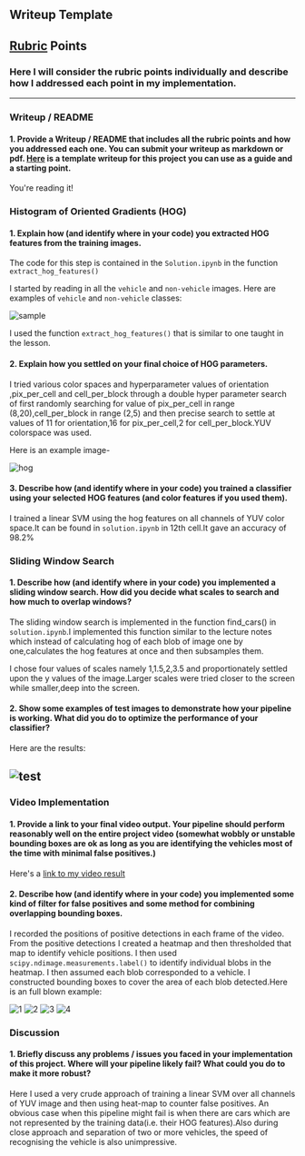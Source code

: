 ## Writeup Template



## [Rubric](https://review.udacity.com/#!/rubrics/513/view) Points
### Here I will consider the rubric points individually and describe how I addressed each point in my implementation.  

---
### Writeup / README

#### 1. Provide a Writeup / README that includes all the rubric points and how you addressed each one.  You can submit your writeup as markdown or pdf.  [Here](https://github.com/udacity/CarND-Vehicle-Detection/blob/master/writeup_template.md) is a template writeup for this project you can use as a guide and a starting point.  

You're reading it!

### Histogram of Oriented Gradients (HOG)

#### 1. Explain how (and identify where in your code) you extracted HOG features from the training images.

The code for this step is contained in the `Solution.ipynb`
in the function `extract_hog_features()`

I started by reading in all the `vehicle` and `non-vehicle` images.  Here are examples of `vehicle` and `non-vehicle` classes:

![sample](output_images/sample.png)

I used the function `extract_hog_features()` that is similar to one taught in the lesson. 
#### 2. Explain how you settled on your final choice of HOG parameters.

I tried various color spaces and hyperparameter values of orientation ,pix\_per\_cell and cell\_per\_block through a double hyper parameter search of first randomly searching for value of pix\_per\_cell in range (8,20),cell\_per\_block in range (2,5) and then precise search to settle at values of 11 for orientation,16 for pix\_per\_cell,2 for cell\_per_block.YUV colorspace was used.

Here is an example image-

![hog](output_images/hogexample.png)
 

#### 3. Describe how (and identify where in your code) you trained a classifier using your selected HOG features (and color features if you used them).

I trained a linear SVM using the hog features on all channels of YUV color space.It can be found in `solution.ipynb` in 12th cell.It gave an accuracy of 98.2%

### Sliding Window Search

#### 1. Describe how (and identify where in your code) you implemented a sliding window search.  How did you decide what scales to search and how much to overlap windows?

The sliding window search is implemented in the function find_cars() in `solution.ipynb`.I implemented this function similar to the lecture notes which instead of calculating hog of each blob of image one by one,calculates the hog features at once and then subsamples them.

I chose four values of scales namely 1,1.5,2,3.5 and proportionately settled upon the y values of the image.Larger scales were tried closer to the screen while smaller,deep into the screen.

#### 2. Show some examples of test images to demonstrate how your pipeline is working.  What did you do to optimize the performance of your classifier?

Here are the results:


![test](output_images/test_examples.png)
---

### Video Implementation

#### 1. Provide a link to your final video output.  Your pipeline should perform reasonably well on the entire project video (somewhat wobbly or unstable bounding boxes are ok as long as you are identifying the vehicles most of the time with minimal false positives.)
Here's a [link to my video result](https://youtu.be/FYbithRLgpU)


#### 2. Describe how (and identify where in your code) you implemented some kind of filter for false positives and some method for combining overlapping bounding boxes.

I recorded the positions of positive detections in each frame of the video.  From the positive detections I created a heatmap and then thresholded that map to identify vehicle positions.  I then used `scipy.ndimage.measurements.label()` to identify individual blobs in the heatmap.  I then assumed each blob corresponded to a vehicle.  I constructed bounding boxes to cover the area of each blob detected.Here is an full blown example:


![1](output_images/1.png)
![2](output_images/2.png)
![3](output_images/3.png)
![4](output_images/4.png)



### Discussion

#### 1. Briefly discuss any problems / issues you faced in your implementation of this project.  Where will your pipeline likely fail?  What could you do to make it more robust?

Here I used a very crude approach of training a linear SVM over all channels of YUV image and then using heat-map to counter false positives.
An obvious case when this pipeline might fail is when there are cars which are not represented by the training data(i.e. their HOG features).Also during close approach and separation of two or more vehicles, the speed of recognising the vehicle is also unimpressive.
